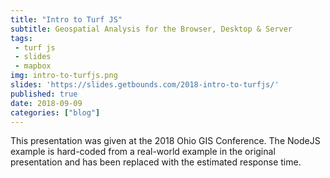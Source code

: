```yaml
---
title: "Intro to Turf JS"
subtitle: Geospatial Analysis for the Browser, Desktop & Server
tags:
 - turf js
 - slides
 - mapbox
img: intro-to-turfjs.png
slides: 'https://slides.getbounds.com/2018-intro-to-turfjs/'
published: true
date: 2018-09-09
categories: ["blog"]
---
```

This presentation was given at the 2018 Ohio GIS Conference. The NodeJS example is hard-coded from a real-world example in the original presentation and has been replaced with the estimated response time.
